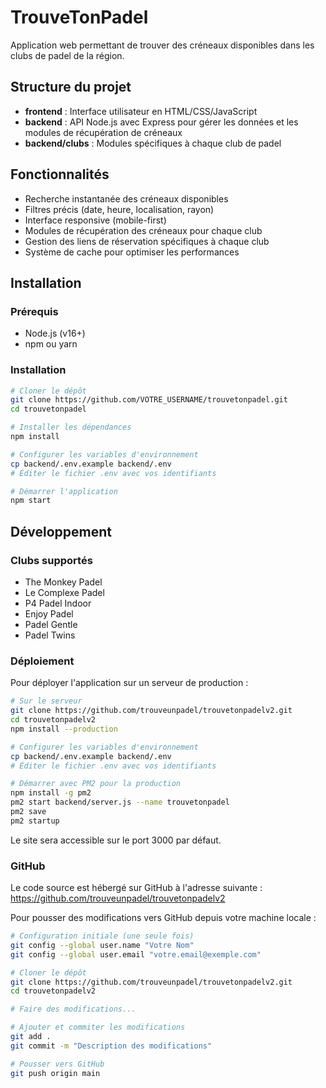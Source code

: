 # TrouveTonPadel

Application web permettant de trouver des créneaux disponibles dans les clubs de padel de la région.

## Structure du projet

- **frontend** : Interface utilisateur en HTML/CSS/JavaScript
- **backend** : API Node.js avec Express pour gérer les données et les modules de récupération de créneaux
- **backend/clubs** : Modules spécifiques à chaque club de padel

## Fonctionnalités

- Recherche instantanée des créneaux disponibles
- Filtres précis (date, heure, localisation, rayon)
- Interface responsive (mobile-first)
- Modules de récupération des créneaux pour chaque club
- Gestion des liens de réservation spécifiques à chaque club
- Système de cache pour optimiser les performances

## Installation

### Prérequis

- Node.js (v16+)
- npm ou yarn

### Installation

```bash
# Cloner le dépôt
git clone https://github.com/VOTRE_USERNAME/trouvetonpadel.git
cd trouvetonpadel

# Installer les dépendances
npm install

# Configurer les variables d'environnement
cp backend/.env.example backend/.env
# Éditer le fichier .env avec vos identifiants

# Démarrer l'application
npm start
```

## Développement

### Clubs supportés

- The Monkey Padel
- Le Complexe Padel
- P4 Padel Indoor
- Enjoy Padel
- Padel Gentle
- Padel Twins

### Déploiement

Pour déployer l'application sur un serveur de production :

```bash
# Sur le serveur
git clone https://github.com/trouveunpadel/trouvetonpadelv2.git
cd trouvetonpadelv2
npm install --production

# Configurer les variables d'environnement
cp backend/.env.example backend/.env
# Éditer le fichier .env avec vos identifiants

# Démarrer avec PM2 pour la production
npm install -g pm2
pm2 start backend/server.js --name trouvetonpadel
pm2 save
pm2 startup
```

Le site sera accessible sur le port 3000 par défaut.

### GitHub

Le code source est hébergé sur GitHub à l'adresse suivante :
https://github.com/trouveunpadel/trouvetonpadelv2

Pour pousser des modifications vers GitHub depuis votre machine locale :

```bash
# Configuration initiale (une seule fois)
git config --global user.name "Votre Nom"
git config --global user.email "votre.email@exemple.com"

# Cloner le dépôt
git clone https://github.com/trouveunpadel/trouvetonpadelv2.git
cd trouvetonpadelv2

# Faire des modifications...

# Ajouter et commiter les modifications
git add .
git commit -m "Description des modifications"

# Pousser vers GitHub
git push origin main
```
